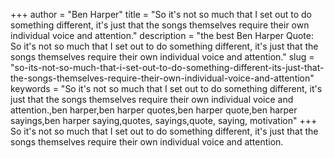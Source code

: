+++
author = "Ben Harper"
title = "So it's not so much that I set out to do something different, it's just that the songs themselves require their own individual voice and attention."
description = "the best Ben Harper Quote: So it's not so much that I set out to do something different, it's just that the songs themselves require their own individual voice and attention."
slug = "so-its-not-so-much-that-i-set-out-to-do-something-different-its-just-that-the-songs-themselves-require-their-own-individual-voice-and-attention"
keywords = "So it's not so much that I set out to do something different, it's just that the songs themselves require their own individual voice and attention.,ben harper,ben harper quotes,ben harper quote,ben harper sayings,ben harper saying,quotes, sayings,quote, saying, motivation"
+++
So it's not so much that I set out to do something different, it's just that the songs themselves require their own individual voice and attention.
